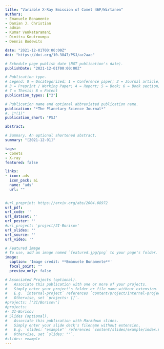 ```yaml
---
title: "Variable X-Ray Emission of Comet 46P/Wirtanen"
authors:
- Emanuele Bonamente
- Damian J. Christian
- admin
- Kumar Venkataramani
- Dimitra Koutroumpa
- Dennis Bodewits

date: "2021-12-01T00:00:00Z"
doi: "https://doi.org/10.3847/PSJ/ac2aac"

# Schedule page publish date (NOT publication's date).
publishDate: "2021-12-01T00:00:00Z"

# Publication type.
# Legend: 0 = Uncategorized; 1 = Conference paper; 2 = Journal article;
# 3 = Preprint / Working Paper; 4 = Report; 5 = Book; 6 = Book section;
# 7 = Thesis; 8 = Patent
publication_types: ["2"]

# Publication name and optional abbreviated publication name.
publication: "*The Planetary Science Journal*"
#, 1*(1)"
publication_short: "PSJ"

abstract: 

# Summary. An optional shortened abstract.
summary: "[2021-12-01]"

tags:
- Comets
- X-ray
featured: false

links:
- icon: ads
  icon_pack: ai
  name: "ads"
  url: ""

  
#url_preprint: https://arxiv.org/abs/2004.08972
url_pdf: 
url_code: ''
url_dataset: ''
url_poster: ''
#url_project: 'project/2I-Borisov'
url_slides: ''
url_source: ''
url_video: ''

# Featured image
# To use, add an image named `featured.jpg/png` to your page's folder. 
image:
  caption: 'Image credit: **Emanuele Bonamente**'
  focal_point: ""
  preview_only: false

# Associated Projects (optional).
#   Associate this publication with one or more of your projects.
#   Simply enter your project's folder or file name without extension.
#   E.g. `internal-project` references `content/project/internal-project/index.md`.
#   Otherwise, set `projects: []`.
#projects: ['2I/Borisov']
#projects:
#- 2I-Borisov
# Slides (optional).
#   Associate this publication with Markdown slides.
#   Simply enter your slide deck's filename without extension.
#   E.g. `slides: "example"` references `content/slides/example/index.md`.
#   Otherwise, set `slides: ""`.
#slides: example
---
```

